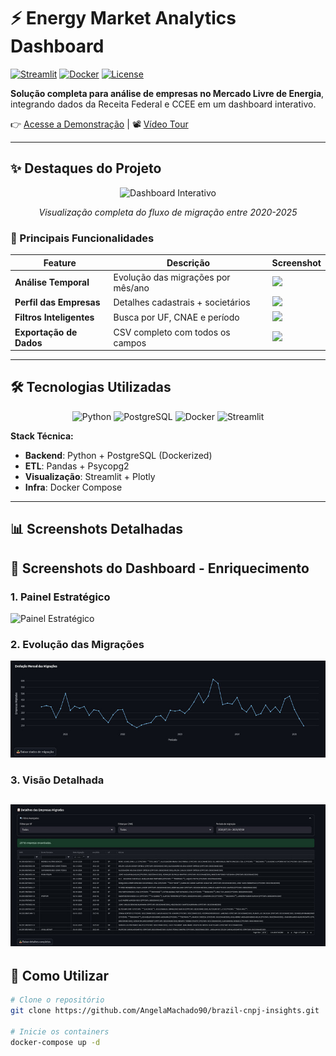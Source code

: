 # ⚡ Energy Market Analytics Dashboard

[![Streamlit](https://img.shields.io/badge/Streamlit-1.23+-FF4B4B)](https://streamlit.io)
[![Docker](https://img.shields.io/badge/Docker-✓-2496ED)](https://www.docker.com)
[![License](https://img.shields.io/badge/License-MIT-green)](LICENSE)

**Solução completa para análise de empresas no Mercado Livre de Energia**, integrando dados da Receita Federal e CCEE em um dashboard interativo.

👉 [Acesse a Demonstração](#) | 📽️ [Vídeo Tour](#)

---

## ✨ Destaques do Projeto

<div align="center">
  <img src="assets/screenshots/dash-main.gif" width="800" alt="Dashboard Interativo">
  <p><em>Visualização completa do fluxo de migração entre 2020-2025</em></p>
</div>

### 🎯 Principais Funcionalidades

| Feature | Descrição | Screenshot |
|---------|-----------|------------|
| **Análise Temporal** | Evolução das migrações por mês/ano | <img src="assets/screenshots/evolution.png" width="200"> |
| **Perfil das Empresas** | Detalhes cadastrais + societários | <img src="assets/screenshots/company-profile.png" width="200"> |
| **Filtros Inteligentes** | Busca por UF, CNAE e período | <img src="assets/screenshots/filters.png" width="200"> |
| **Exportação de Dados** | CSV completo com todos os campos | <img src="assets/screenshots/export.png" width="200"> |

---

## 🛠️ Tecnologias Utilizadas

<div align="center">
  <img src="https://cdn.jsdelivr.net/gh/devicons/devicon/icons/python/python-original.svg" width="50" title="Python">
  <img src="https://cdn.jsdelivr.net/gh/devicons/devicon/icons/postgresql/postgresql-original.svg" width="50" title="PostgreSQL">
  <img src="https://cdn.jsdelivr.net/gh/devicons/devicon/icons/docker/docker-original.svg" width="50" title="Docker">
  <img src="https://streamlit.io/images/brand/streamlit-mark-color.svg" width="50" title="Streamlit">
</div>

**Stack Técnica:**
- **Backend**: Python + PostgreSQL (Dockerized)
- **ETL**: Pandas + Psycopg2
- **Visualização**: Streamlit + Plotly
- **Infra**: Docker Compose

---

## 📊 Screenshots Detalhadas

## 📸 Screenshots do Dashboard - Enriquecimento

### 1. Painel Estratégico
![Painel Estratégico](assets/screenshots/strategic-panel.jpg)

### 2. Evolução das Migrações
![Tendência de Migração](assets/screenshots/migration-trend.jpg)

### 3. Visão Detalhada
![Detalhes Empresariais](assets/screenshots/detailed-view.jpg)
---

## 🚀 Como Utilizar

```bash
# Clone o repositório
git clone https://github.com/AngelaMachado90/brazil-cnpj-insights.git

# Inicie os containers
docker-compose up -d